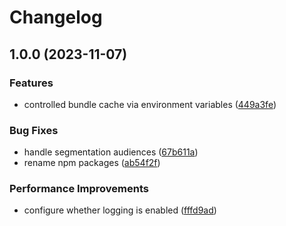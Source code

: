# Changelog

## 1.0.0 (2023-11-07)


### Features

* controlled bundle cache via environment variables ([449a3fe](https://github.com/convertcom/javascript-sdk/commit/449a3fe6a80f8cbaa2acf6aceb6c6b73eea387d3))


### Bug Fixes

* handle segmentation audiences ([67b611a](https://github.com/convertcom/javascript-sdk/commit/67b611ae3820e82fb334c37e21e5d1a79ba113a3))
* rename npm packages ([ab54f2f](https://github.com/convertcom/javascript-sdk/commit/ab54f2ff6da4bb11caf28136117d871b48b262ef))


### Performance Improvements

* configure whether logging is enabled ([fffd9ad](https://github.com/convertcom/javascript-sdk/commit/fffd9ade05178bf5b42d11f1b0c462f94dae59c9))
